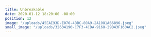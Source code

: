 ```yaml
---
title: Unbreakable
date: 2020-01-12 18:20:00 -08:00
position: 12
image: "/uploads/45EAE93D-E076-4BBC-80A9-2A1081A66896.jpeg"
small_image: "/uploads/32634190-C7F3-4CDA-9168-29B43F160AC2.jpeg"
---
```



